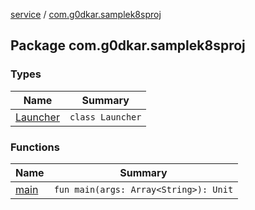 [service](../index.md) / [com.g0dkar.samplek8sproj](./index.md)

## Package com.g0dkar.samplek8sproj

### Types

| Name | Summary |
|---|---|
| [Launcher](-launcher/index.md) | `class Launcher` |

### Functions

| Name | Summary |
|---|---|
| [main](main.md) | `fun main(args: Array<String>): Unit` |
